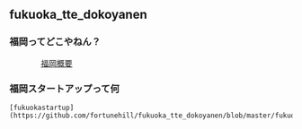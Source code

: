 
## fukuoka_tte_dokoyanen

###  福岡ってどこやねん？

　　　　[福岡概要](https://github.com/fortunehill/fukuoka_tte_dokoyanen/blob/master/outlines.md)


### 福岡スタートアップって何

    [fukuokastartup](https://github.com/fortunehill/fukuoka_tte_dokoyanen/blob/master/fukuokastartup.md)
